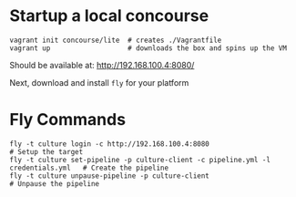 # Startup a local concourse

    vagrant init concourse/lite  # creates ./Vagrantfile
    vagrant up                   # downloads the box and spins up the VM

Should be available at: http://192.168.100.4:8080/

Next, download and install `fly` for your platform

# Fly Commands

    fly -t culture login -c http://192.168.100.4:8080                               # Setup the target
    fly -t culture set-pipeline -p culture-client -c pipeline.yml -l credentials.yml   # Create the pipeline
    fly -t culture unpause-pipeline -p culture-client                                  # Unpause the pipeline

